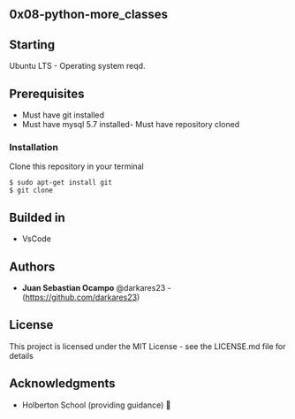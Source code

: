 ## 0x08-python-more_classes ##


## Starting
Ubuntu LTS - Operating system reqd.

## Prerequisites

- Must have git installed
- Must have mysql 5.7 installed- Must have repository cloned


### Installation
Clone this repository in your terminal
```
$ sudo apt-get install git
$ git clone
```

## Builded in

 * VsCode


## Authors

 * **Juan Sebastian Ocampo** @darkares23  -(https://github.com/darkares23)


## License

This project is licensed under the MIT License - see the LICENSE.md file for details

## Acknowledgments

 * Holberton School (providing guidance) 📢

